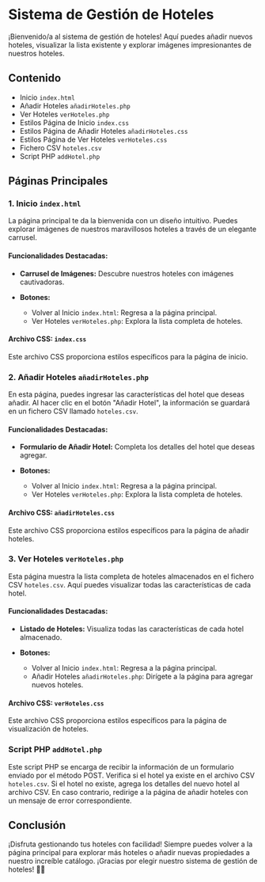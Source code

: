 # Sistema de Gestión de Hoteles

¡Bienvenido/a al sistema de gestión de hoteles! Aquí puedes añadir nuevos hoteles, visualizar la lista existente y explorar imágenes impresionantes de nuestros hoteles.

## Contenido

- Inicio `index.html`
- Añadir Hoteles `añadirHoteles.php`
- Ver Hoteles `verHoteles.php`
- Estilos Página de Inicio `index.css`
- Estilos Página de Añadir Hoteles `añadirHoteles.css`
- Estilos Página de Ver Hoteles `verHoteles.css`
- Fichero CSV `hoteles.csv`
- Script PHP `addHotel.php`

## Páginas Principales

### 1. Inicio `index.html`

La página principal te da la bienvenida con un diseño intuitivo. Puedes explorar imágenes de nuestros maravillosos hoteles a través de un elegante carrusel.

#### Funcionalidades Destacadas:

- **Carrusel de Imágenes:** Descubre nuestros hoteles con imágenes cautivadoras.

- **Botones:**
  - Volver al Inicio `index.html`: Regresa a la página principal.
  - Ver Hoteles `verHoteles.php`: Explora la lista completa de hoteles.

#### Archivo CSS: `index.css`

Este archivo CSS proporciona estilos específicos para la página de inicio.

### 2. Añadir Hoteles `añadirHoteles.php`

En esta página, puedes ingresar las características del hotel que deseas añadir. Al hacer clic en el botón "Añadir Hotel", la información se guardará en un fichero CSV llamado `hoteles.csv`.

#### Funcionalidades Destacadas:

- **Formulario de Añadir Hotel:** Completa los detalles del hotel que deseas agregar.
  
- **Botones:**
  - Volver al Inicio `index.html`: Regresa a la página principal.
  - Ver Hoteles `verHoteles.php`: Explora la lista completa de hoteles.

#### Archivo CSS: `añadirHoteles.css`

Este archivo CSS proporciona estilos específicos para la página de añadir hoteles.

### 3. Ver Hoteles `verHoteles.php`

Esta página muestra la lista completa de hoteles almacenados en el fichero CSV `hoteles.csv`. Aquí puedes visualizar todas las características de cada hotel.

#### Funcionalidades Destacadas:

- **Listado de Hoteles:** Visualiza todas las características de cada hotel almacenado.

- **Botones:**
  - Volver al Inicio `index.html`: Regresa a la página principal.
  - Añadir Hoteles `añadirHoteles.php`: Dirígete a la página para agregar nuevos hoteles.

#### Archivo CSS: `verHoteles.css`

Este archivo CSS proporciona estilos específicos para la página de visualización de hoteles.

### Script PHP `addHotel.php`

Este script PHP se encarga de recibir la información de un formulario enviado por el método POST. Verifica si el hotel ya existe en el archivo CSV `hoteles.csv`. Si el hotel no existe, agrega los detalles del nuevo hotel al archivo CSV. En caso contrario, redirige a la página de añadir hoteles con un mensaje de error correspondiente.

## Conclusión

¡Disfruta gestionando tus hoteles con facilidad! Siempre puedes volver a la página principal para explorar más hoteles o añadir nuevas propiedades a nuestro increíble catálogo. ¡Gracias por elegir nuestro sistema de gestión de hoteles! 🏨✨


